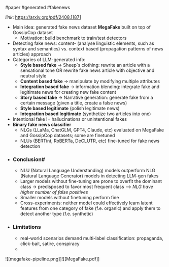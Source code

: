 #paper #generated #fakenews 

*link*: https://arxiv.org/pdf/2408.11871

- Main idea: generated fake news dataset **MegaFake** built on top of GossipCop dataset
    - Motivation: build benchmark to train/test detectors
- Detecting fake news: content- (analyse linguistic elements, such as syntax and semantics) vs. context based (propagation patterns of news articles) approach
- Categories of LLM-generated info:
    - **Style based fake** → Sheep´s clothing: rewrite an article with a sensational tone OR rewrite fake news article with objective and neutral style
    - **Content based fake** → manipulate by modifying multiple attributes
    - **Integration based fake** → information blending: integrate fake and legitimate news for creating new fake content
    - **Story based fake** → Narrative generation: generate fake from a certain message (given a title, create a false news)
    - **Style based legitimate** (polish legitimate news)
    - **Integration based legitimate** (synthetize two articles into one)
- Intentional fake != hallucinations or unintentional fakes
- **Binary fake news classifier**
	- NLGs (LLaMa, ChatGLM, GPT4, Claude, etc) evaluated on MegaFake and GossipCop datasets; some are finetuned
	- NLUs (BERTint, RoBERTa, DeCLUTR, etc) fine-tuned for fake news detection
 - ### Conclusion#
	- NLU (Natural Language Understanding) models outperform NLG (Natural Language Generator) models in detecting LLM-gen fakes
	- Larger models without fine-tuning are prone to overfit the dominant class -> predisposed to favor most frequent class --> *NLG have higher number of false positives*
	- Smaller models without finetuning perform fine
	- Cross-experiments: neither model could effectively learn latent features from one category of fake (f.e. organic) and apply them to detect another type (f.e. synthetic)
- ### Limitations
	- real-world scenarios demand multi-label classification: propaganda, click-bait, satire, conspiracy
	- 
	
![[megafake-pipeline.png]]![[MegaFake.pdf]]